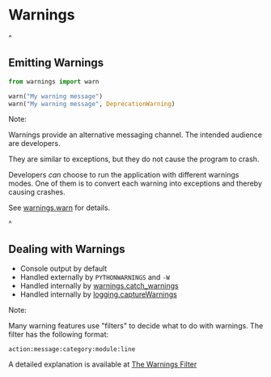 # Warnings

^

## Emitting Warnings

```py
from warnings import warn

warn("My warning message")
warn("My warning message", DeprecationWarning)
```

Note:

Warnings provide an alternative messaging channel. The intended audience are
developers.

They are similar to exceptions, but they do not cause the program to crash.

Developers *can* choose to run the application with different warnings modes.
One of them is to convert each warning into exceptions and thereby causing
crashes.

See
[warnings.warn](https://docs.python.org/3/library/warnings.html#warnings.warn)
for details.


^

## Dealing with Warnings

* Console output by default
* Handled externally by `PYTHONWARNINGS` and `-W`
* Handled internally by [warnings.catch_warnings](https://docs.python.org/3/library/warnings.html#warnings.catch_warnings)
* Handled internally by [logging.captureWarnings](https://docs.python.org/3/library/logging.html#logging.captureWarnings)

Note:

Many warning features use "filters" to decide what to do with warnings. The
filter has the following format:

    action:message:category:module:line

A detailed explanation is available at [The Warnings
Filter](https://docs.python.org/3/library/warnings.html?highlight=warnings#the-warnings-filter)
